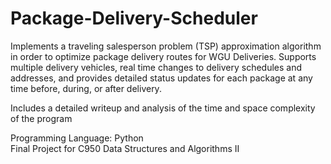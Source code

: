 # Package-Delivery-Scheduler

Implements a traveling salesperson problem (TSP) approximation algorithm in order to optimize package delivery routes for WGU Deliveries. Supports multiple delivery vehicles, real time changes to delivery schedules and addresses, and provides detailed status updates for each package at any time before, during, or after delivery. 

Includes a detailed writeup and analysis of the time and space complexity of the program

Programming Language: Python<br/>
Final Project for C950 Data Structures and Algorithms II
